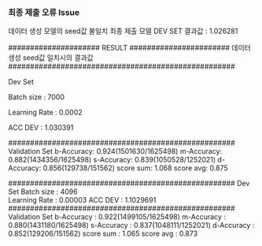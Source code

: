 ### 최종 제출 오류 Issue ### 

데이터 생성 모델의 seed값 불일치 최종 제출 모델 DEV SET 결과값  : 1.026281


##################### RESULT #######################
데이터 생성 seed값 일치시의 결과값
####################################################

Dev Set

Batch size 		: 7000

Learning Rate 	: 0.0002 

ACC DEV 		: 1.030391

####################################################
Validation Set
b-Accuracy: 0.924(1501630/1625498)
m-Accuracy: 0.882(1434356/1625498)
s-Accuracy: 0.839(1050528/1252021)
d-Accuracy: 0.856(129738/151562)
score sum: 1.068
score avg: 0.875


####################################################
Dev Set
Batch size 		: 4096  
Learning Rate 	: 0.00003 
ACC DEV 		: 1.1029691
####################################################
Validation Set
b-Accuracy		: 0.922(1499105/1625498)
m-Accuracy		: 0.880(1431180/1625498)
s-Accuracy		: 0.837(1048111/1252021)
d-Accuracy		: 0.852(129206/151562)
score sum		: 1.065
score avg		: 0.873
